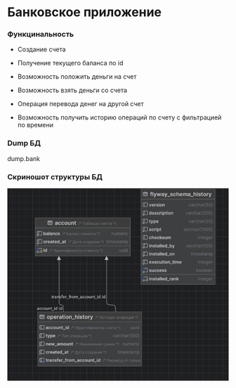 # Банковское приложение

### Функцинальность

* Создание счета
* Получение текущего баланса по id
* Возможность положить деньги на счет
* Возможность взять деньги со счета
* Операция перевода денег на другой счет

* Возможность получить историю операций по счету с фильтрацией по времени

### Dump БД

dump.bank

### Скриношот структуры БД

![img_1.png](img_1.png)